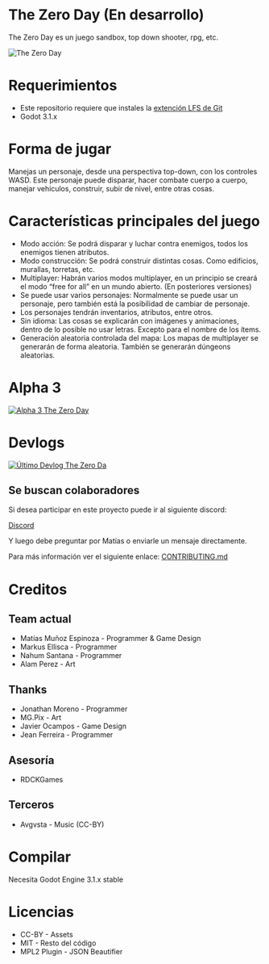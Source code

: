 # The Zero Day (En desarrollo)

The Zero Day es un juego sandbox, top down shooter, rpg, etc.

![The Zero Day](https://i.imgur.com/8n4OCAe.png)

# Requerimientos
+ Este repositorio requiere que instales la [extención LFS de Git](https://git-lfs.github.com/)
+ Godot 3.1.x

# Forma de jugar

Manejas un personaje, desde una perspectiva top-down, con los controles WASD. Este personaje puede disparar, hacer combate cuerpo a cuerpo, manejar vehículos, construir, subir de nivel, entre otras cosas.

# Características principales del juego

* Modo acción: Se podrá disparar y luchar contra enemigos, todos los enemigos tienen atributos.
* Modo construcción: Se podrá construir distintas cosas. Como edificios, murallas, torretas,  etc.
* Multiplayer: Habrán varios modos multiplayer, en un principio se creará el modo “free for all” en un mundo abierto. (En posteriores versiones)
* Se puede usar varios personajes: Normalmente se puede usar un personaje, pero también está la posibilidad de cambiar de personaje.
* Los personajes tendrán inventarios, atributos, entre otros.
* Sin idioma: Las cosas se explicarán con imágenes y animaciones, dentro de lo posible no usar letras. Excepto para el nombre de los ítems.
* Generación aleatoria controlada del mapa: Los mapas de multiplayer se generarán de forma aleatoria. También se generarán dúngeons aleatorias.

# Alpha 3

[![Alpha 3 The Zero Day](https://img.youtube.com/vi/ekdGdXfN0s8/0.jpg)](https://www.youtube.com/watch?v=ekdGdXfN0s8 "Alpha 3 The Zero Day")

# Devlogs

[![Último Devlog The Zero Da](https://img.youtube.com/vi/y_V8qkavjbw/0.jpg)](https://www.youtube.com/watch?v=bB4H3_K0LSo&list=PLCCvCjJoQ5QV7Gei_Yc2H1JArNLPylgzQ "Devlog The Zero Day")

## Se buscan colaboradores

Si desea participar en este proyecto puede ir al siguiente discord:

[Discord](https://discord.gg/a3NhHUA)

Y luego debe preguntar por Matías o enviarle un mensaje directamente.

Para más información ver el siguiente enlace: [CONTRIBUTING.md](https://github.com/MatiasVME/project-humanity/blob/master/CONTRIBUTING.md)

# Creditos

## Team actual
- Matías Muñoz Espinoza - Programmer & Game Design
- Markus Ellisca - Programmer
- Nahum Santana - Programmer
- Alam Perez - Art

## Thanks
- Jonathan Moreno - Programmer
- MG.Pix - Art
- Javier Ocampos - Game Design
- Jean Ferreira - Programmer

## Asesoría
- RDCKGames

## Terceros
- Avgvsta - Music (CC-BY)

# Compilar

Necesita Godot Engine 3.1.x stable

# Licencias

- CC-BY - Assets
- MIT - Resto del código
- MPL2 Plugin - JSON Beautifier


